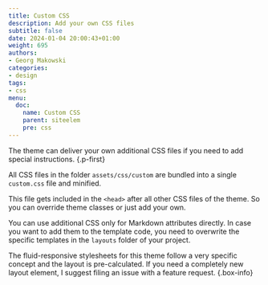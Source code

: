 ```yaml
---
title: Custom CSS
description: Add your own CSS files
subtitle: false
date: 2024-01-04 20:00:43+01:00
weight: 695
authors:
- Georg Makowski
categories:
- design
tags:
- css
menu:
  doc:
    name: Custom CSS
    parent: siteelem
    pre: css
---
```


The theme can deliver your own additional CSS files if you need to add special instructions.
{.p-first}
<!--more-->

All CSS files in the folder `assets/css/custom` are bundled into a single `custom.css` file and minified.

This file gets included in the `<head>` after all other CSS files of the theme. So you can override theme classes or just add your own.

You can use additional CSS only for Markdown attributes directly. In case you want to add them to the template code, you need to overwrite the specific templates in the `layouts` folder of your project.

The fluid-responsive stylesheets for this theme follow a very specific concept and the layout is pre-calculated. If you need a completely new layout element, I suggest filing an issue with a feature request.
{.box-info}